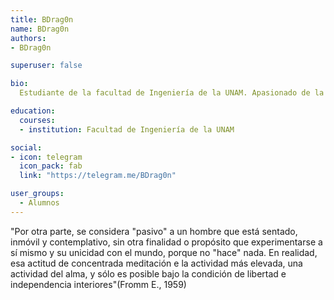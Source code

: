 ```yaml
---
title: BDrag0n
name: BDrag0n
authors:
- BDrag0n

superuser: false

bio: 
  Estudiante de la facultad de Ingeniería de la UNAM. Apasionado de la seguridad informática, software libre y programación.

education:
  courses:
  - institution: Facultad de Ingeniería de la UNAM

social:
- icon: telegram
  icon_pack: fab
  link: "https://telegram.me/BDrag0n"

user_groups:
  - Alumnos
---
```


"Por otra parte, se considera "pasivo" a un hombre que está sentado, inmóvil y contemplativo, sin otra finalidad o propósito que experimentarse a sí mismo y su unicidad con el mundo, porque no "hace" nada. En realidad, esa actitud de concentrada meditación e la actividad más elevada, una actividad del alma, y sólo es posible bajo la condición de libertad e independencia interiores"(Fromm E., 1959)
